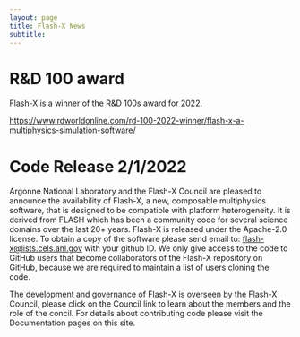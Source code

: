 ```yaml
---
layout: page
title: Flash-X News
subtitle: 
---
```

# R&D 100 award 
Flash-X is a winner of the R&D 100s award for 2022.

https://www.rdworldonline.com/rd-100-2022-winner/flash-x-a-multiphysics-simulation-software/

# Code Release 2/1/2022
Argonne National Laboratory and the Flash-X Council are pleased to announce the availability of Flash-X, a new, 
composable multiphysics software, that is designed to be compatible with platform heterogeneity. It is derived 
from FLASH which has been a community code for several science domains over the last 20+ years. Flash-X is 
released under the Apache-2.0 license. To obtain a copy of the software please send email to:
flash-x@lists.cels.anl.gov with your github ID.
We only give access to the code to GitHub users that become collaborators of the Flash-X repository on GitHub,
because we are required to maintain a list of users cloning the code.

The development and governance of Flash-X is overseen by the Flash-X Council, please click on the Council link 
to learn about the members and the role of the concil. For details about contributing code please visit the
Documentation pages on this site.
